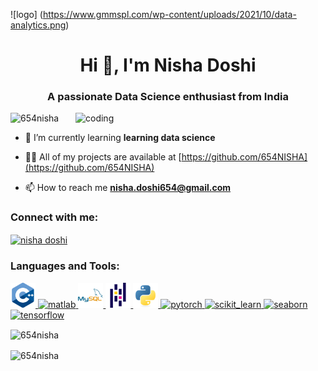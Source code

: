 ![logo] (https://www.gmmspl.com/wp-content/uploads/2021/10/data-analytics.png)
<h1 align="center">Hi 👋, I'm Nisha Doshi</h1>
<h3 align="center">A passionate Data Science enthusiast from India</h3>

<img align="right" alt="coding" width="400" src="https://media.tenor.com/dzock0eDxV0AAAAM/gofiber-really.gif">

<p align="left"> <img src="https://komarev.com/ghpvc/?username=654nisha&label=Profile%20views&color=0e75b6&style=flat" alt="654nisha" /> </p>

- 🌱 I’m currently learning **learning data science**

- 👨‍💻 All of my projects are available at [https://github.com/654NISHA](https://github.com/654NISHA)

- 📫 How to reach me **nisha.doshi654@gmail.com**

<h3 align="left">Connect with me:</h3>
<p align="left">
<a href="https://linkedin.com/in/nisha doshi" target="blank"><img align="center" src="https://raw.githubusercontent.com/rahuldkjain/github-profile-readme-generator/master/src/images/icons/Social/linked-in-alt.svg" alt="nisha doshi" height="30" width="40" /></a>
</p>

<h3 align="left">Languages and Tools:</h3>
<p align="left"> <a href="https://www.w3schools.com/cpp/" target="_blank" rel="noreferrer"> <img src="https://raw.githubusercontent.com/devicons/devicon/master/icons/cplusplus/cplusplus-original.svg" alt="cplusplus" width="40" height="40"/> </a> <a href="https://www.mathworks.com/" target="_blank" rel="noreferrer"> <img src="https://upload.wikimedia.org/wikipedia/commons/2/21/Matlab_Logo.png" alt="matlab" width="40" height="40"/> </a> <a href="https://www.mysql.com/" target="_blank" rel="noreferrer"> <img src="https://raw.githubusercontent.com/devicons/devicon/master/icons/mysql/mysql-original-wordmark.svg" alt="mysql" width="40" height="40"/> </a> <a href="https://pandas.pydata.org/" target="_blank" rel="noreferrer"> <img src="https://raw.githubusercontent.com/devicons/devicon/2ae2a900d2f041da66e950e4d48052658d850630/icons/pandas/pandas-original.svg" alt="pandas" width="40" height="40"/> </a> <a href="https://www.python.org" target="_blank" rel="noreferrer"> <img src="https://raw.githubusercontent.com/devicons/devicon/master/icons/python/python-original.svg" alt="python" width="40" height="40"/> </a> <a href="https://pytorch.org/" target="_blank" rel="noreferrer"> <img src="https://www.vectorlogo.zone/logos/pytorch/pytorch-icon.svg" alt="pytorch" width="40" height="40"/> </a> <a href="https://scikit-learn.org/" target="_blank" rel="noreferrer"> <img src="https://upload.wikimedia.org/wikipedia/commons/0/05/Scikit_learn_logo_small.svg" alt="scikit_learn" width="40" height="40"/> </a> <a href="https://seaborn.pydata.org/" target="_blank" rel="noreferrer"> <img src="https://seaborn.pydata.org/_images/logo-mark-lightbg.svg" alt="seaborn" width="40" height="40"/> </a> <a href="https://www.tensorflow.org" target="_blank" rel="noreferrer"> <img src="https://www.vectorlogo.zone/logos/tensorflow/tensorflow-icon.svg" alt="tensorflow" width="40" height="40"/> </a> </p>

<p><img align="center" src="https://github-readme-stats.vercel.app/api/top-langs?username=654nisha&show_icons=true&locale=en&layout=compact" alt="654nisha" /></p>

<p><img align="center" src="https://github-readme-streak-stats.herokuapp.com/?user=654nisha&" alt="654nisha" /></p>

